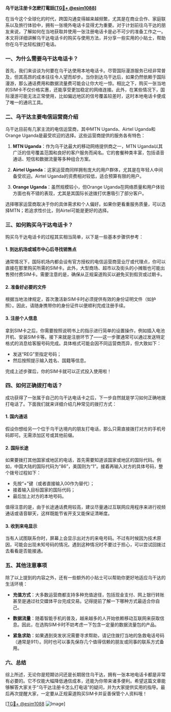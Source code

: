 **乌干达注册卡怎麽打電話[[TG💪+ @esim1088](https://t.me/s/esim1088)]**

在当今这个全球化的时代，跨国沟通变得越来越频繁，尤其是在商业合作、家庭联系以及旅行体验中，拥有一张境外电话卡显得尤为重要。对于计划前往乌干达的朋友来说，了解如何在当地获取并使用一张注册电话卡是必不可少的准备工作之一。本文将详细讲解乌干达电话卡的购买与使用方法，并分享一些实用的小贴士，帮助你在乌干达轻松拨打电话。

### 一、为什么需要乌干达电话卡？

首先，我们来谈谈为何要在乌干达使用本地电话卡。尽管国际漫游服务已经非常普及，但其高昂的成本往往令人望而却步。当你到达乌干达后，如果仍然依赖于国际漫游，那么通话费用和数据流量费可能会让你大吃一惊。相比之下，购买一张当地的SIM卡不仅价格实惠，还能享受更加稳定的网络连接。此外，在某些情况下，国际漫游可能无法正常使用，比如偏远地区的信号覆盖较差时，这时本地电话卡便成了唯一的通讯工具。

### 二、乌干达主要电信运营商介绍

乌干达目前有几家主流的电信运营商，其中MTN Uganda、Airtel Uganda和Orange Uganda是最受欢迎的选择。这些运营商提供的服务各有特色：

1. **MTN Uganda**：作为乌干达最大的移动网络提供商之一，MTN Uganda以其广泛的信号覆盖范围和良好的客户服务而闻名。它的套餐种类丰富，包括语音通话、短信和数据流量等多种组合方案。
   
2. **Airtel Uganda**：这家运营商同样拥有庞大的用户群体，尤其是在年轻人中间备受欢迎。Airtel Uganda的资费相对较低，适合预算有限的用户。

3. **Orange Uganda**：虽然规模较小，但Orange Uganda在网络质量和用户体验方面也有不错的表现，尤其是其国际长途拨打优惠吸引了部分客户。

选择哪家运营商取决于你的具体需求和个人偏好。如果你更看重服务质量，可以选择MTN；若追求性价比，则Airtel可能是更好的选择。

### 三、如何购买乌干达电话卡？

购买乌干达电话卡的过程其实相当简单，以下是一些基本步骤供参考：

#### 1. 到达机场或城市中心后寻找销售点
通常情况下，国际机场内都会设有官方授权的电信运营商营业厅或代理点，你可以直接在那里购买所需的SIM卡。此外，大型商场、超市以及街头的小摊贩也可能出售预付费SIM卡。需要注意的是，确保从正规渠道购买以避免买到假货或过期卡。

#### 2. 准备好必要的文件
根据当地法律规定，首次激活新SIM卡时必须提供有效的身份证明文件（如护照）。因此，请随身携带你的身份证件以便顺利完成注册手续。

#### 3. 注册个人信息
拿到SIM卡之后，你需要按照说明书上的指示进行简单的设置操作，例如插入电池开机、安装SIM卡等。接下来就是注册环节了——这一步骤通常可以通过发送特定格式的消息给客服号码完成。具体格式可能会因不同运营商而异，但大致如下：
- 发送“REG”至指定号码；
- 然后按照提示输入姓名、国籍等信息。

完成上述步骤后，你的SIM卡就可以正式投入使用啦！

### 四、如何正确拨打电话？

成功获得了一张属于自己的乌干达电话卡之后，下一步自然就是学习如何正确地拨打电话了。下面我们就来详细介绍几种常见的拨打方式：

#### 1. 国内通话
假设你想给另一个位于乌干达境内的朋友打电话，那么只需直接拨打对方的手机号码即可。无需添加区号或其他前缀。

#### 2. 国际长途
如果要拨打其他国家或地区的电话，首先需要知道该国家或地区的国际代码。例如，中国大陆的国际代码为“86”，美国则为“1”。接着再输入对方的具体号码，整个拨号过程如下：
- 先按“+”键（或者直接输入00作为替代）；
- 接着输入目标国家的国际代码；
- 最后加上对方的本地号码。

值得注意的是，由于长途通话费用较高，建议尽量通过互联网应用程序来进行视频通话或语音聊天，这样既能节省开支又能保证清晰度。

#### 3. 收到来电显示
当有人试图联系你时，屏幕上会显示出对方的来电号码。不过有时候因为技术原因，可能会出现未知号码的情况。遇到这种情况时不要过于担心，可以尝试回拨过去看看是否能接通。

### 五、其他注意事项

除了以上提到的内容之外，还有一些额外的小贴士可以帮助你更好地适应乌干达的生活环境：

- **充值方式**：大多数运营商都支持多种充值途径，包括现金支付、网上银行转账甚至是通过社交媒体平台完成交易。记得提前了解一下哪种方式最适合你自己。
  
- **数据流量**：随着智能手机的普及，越来越多的人开始依赖移动互联网来获取信息。因此，在选购SIM卡时不妨考虑一下包含一定量的数据流量包的产品。

- **紧急求助**：如果遇到突发状况需要寻求帮助，请记住拨打当地的急救电话号码（通常是911）。同时也可以事先保存几个值得信赖的朋友或同事的联系方式备用。

### 六、总结

综上所述，无论你是短期访问还是长期居住乌干达，拥有一张本地电话卡都是非常有必要的。它不仅能大幅降低通信成本，还能为你带来诸多便利。希望这篇文章能够解答大家关于“乌干达注册卡怎么打电话”的疑问，并为大家提供实用的指导。最后再次提醒大家，一定要从正规渠道购买SIM卡并妥善保管个人资料哦！

[[TG💪+ @esim1088](https://t.me/s/esim1088) ![Image](https://i.postimg.cc/4NQfJmqS/Snipaste-2025-05-13-00-14-12.png)]
